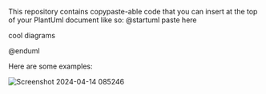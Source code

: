 This repository contains copypaste-able code that you can insert at the top of your PlantUml document
like so:
@startuml
paste here

cool diagrams

@enduml

Here are some examples:

![Screenshot 2024-04-14 085246](https://github.com/Abarbesgaard/PlantUml_Dracula/assets/11796684/80431838-a44c-4aab-b7bb-1908a0bc3959)
